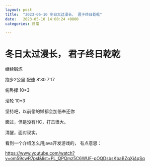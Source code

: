 ```yaml
---
layout: post
title:  "2023-05-10 冬日太过漫长， 君子终日乾乾"
date:   2023-05-10 14:00:24 +0800
categories: 日常

---
```


# 冬日太过漫长， 君子终日乾乾



继续锻炼

跑步2公里  配速 8‘30   7’17 

俯卧撑  10*3 

滚轮      10*3



坚持吧，以前偷的懒都会加倍奉还你

面过，但是没有HC，打击很大。

清醒，面对现实。



看到一个介绍怎么用java开发游戏的， 有点意思：

https://www.youtube.com/watch?v=om59cwR7psI&list=PL_QPQmz5C6WUF-pOQDsbsKbaBZqXj4qSq

